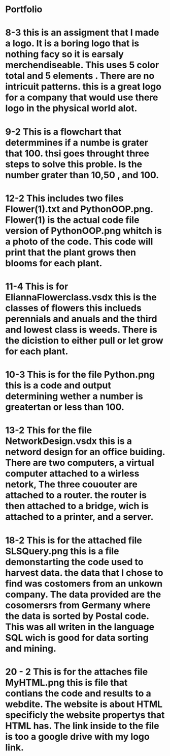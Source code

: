 # Portfolio
# 8-3 this is an assigment that I made a logo. It is a boring logo that is nothing facy so it is earsaly merchendiseable. This uses 5 color total and 5 elements . There are no intricuit patterns. this is a great logo for a company that would use there logo in the physical world alot. 
# 9-2 This is a flowchart that determmines if a numbe is grater that 100. thsi goes throught three steps to solve this proble. Is the number grater than 10,50 , and 100. 
# 12-2 This includes two files Flower(1).txt and PythonOOP.png. Flower(1) is the actual code file version of PythonOOP.png whitch is a photo of the code. This code will print that the plant grows then blooms for each plant.
# 11-4 This is for EliannaFlowerclass.vsdx this is the classes of flowers this inclueds perennials and anuals and the third and lowest class is weeds. There is the dicistion to either pull or let grow for each plant. 
# 10-3 This is for the file Python.png this is a code and output determining wether a number is greatertan or less than 100. 
# 13-2 This for the file NetworkDesign.vsdx this is a netword design for an office buiding. There are two computers, a virtual computer attached to a wirless netork, The three cououter are attached to a router. the router is then attached to a bridge, wich is attached to a printer, and a server.
# 18-2 This is for the attached file SLSQuery.png this is a file demonstarting the code used to harvest data. the data that I chose to find was costomers from an unkown company. The data provided are the cosomersrs from Germany where the data is sorted by Postal code. This was all writen in the language SQL wich is good for data sorting and mining. 
# 20 - 2 This is for the attaches file MyHTML.png this is file that contians the code and results to a webdite. The website is about HTML specificly the website propertys that HTML has. The link inside to the file is too a google drive with my logo link.

